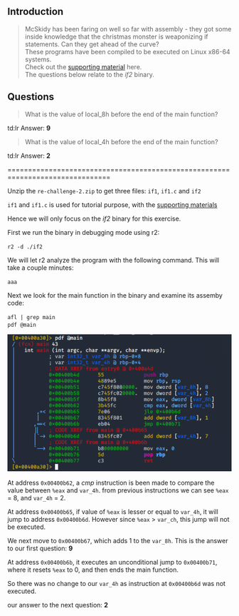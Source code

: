 ## Introduction

> McSkidy has been faring on well so far with assembly - they got some inside knowledge that the christmas monster is weaponizing if statements. Can they get ahead of the curve?  
> These programs have been compiled to be executed on Linux x86-64 systems.  
> Check out the [supporting material](./Support_Doc.pdf) here.  
> The questions below relate to the _if2_ binary.


## Questions

> What is the value of local_8h before the end of the main function?

td:lr Answer: **9**

> What is the value of local_4h before the end of the main function?

td:lr Answer: **2**

===============================================================================

Unzip the `re-challenge-2.zip` to get three files: `if1`, `if1.c` and `if2`

`if1` and `if1.c` is used for tutorial purpose, with the [supporting materials](./Support_Doc.pdf)

Hence we will only focus on the _if2_ binary for this exercise.

First we run the binary in debugging mode using r2:

`r2 -d ./if2`

We will let r2 analyze the program with the following command. This will take a couple minutes:

`aaa`

Next we look for the main function in the binary and examine its assemby code:

`afl | grep main`  
`pdf @main`

![](./res/pic1.png)


At address `0x00400b62`, a _cmp_ instruction is been made to compare the value between `%eax` and `var_4h`. from previous instructions we can see `%eax` = 8, and `var_4h` = 2.

At address `0x00400b65`, if value of `%eax` is lesser or equal to `var_4h`, it will jump to address `0x00400b6d`. However since `%eax` > `var_ch`, this jump will not be executed.

We next move to `0x00400b67`, which adds 1 to the `var_8h`. This is the answer to our first question: **9**

At address `0x00400b6b`, it executes an unconditional jump to `0x00400b71`, where it resets `%eax` to 0, and then ends the main function.

So there was no change to our `var_4h` as instruction at `0x00400b6d` was not executed.

our answer to the next question: **2**




